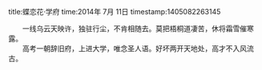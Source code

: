 title:蝶恋花·学府
time:2014年 7月 11日
timestamp:1405082263145

<p style="text-indent:21.0000pt; margin-bottom:0pt; margin-top:0pt;"   ><span style="mso-spacerun:'yes'; font-size:10.5000pt; font-family:'宋体';"   >一线乌云天映许，独驻行尘，不肯相随去。莫把梧桐道凄苦，休将霜雪催寒露。</span><span style="mso-spacerun:'yes'; font-size:10.5000pt; font-family:'宋体';"   ></span></p><p style="text-indent:21.0000pt; margin-bottom:0pt; margin-top:0pt;"   ><span style="mso-spacerun:'yes'; font-size:10.5000pt; font-family:'宋体';"   >高考一朝辞旧府，上进大学，唯念圣人语。好坏两开天地处，高才不入风流古。</span><span style="mso-spacerun:'yes'; font-size:10.5000pt; font-family:'宋体';"   ></span></p><wbr>